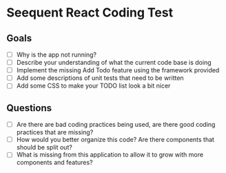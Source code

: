 # Seequent React Coding Test

## Goals

- [ ] Why is the app not running?
- [ ] Describe your understanding of what the current code base is doing
- [ ] Implement the missing Add Todo feature using the framework provided
- [ ] Add some descriptions of unit tests that need to be written
- [ ] Add some CSS to make your TODO list look a bit nicer

## Questions

- [ ] Are there are bad coding practices being used, are there good coding practices that are missing?
- [ ] How would you better organize this code? Are there components that should be split out?
- [ ] What is missing from this application to allow it to grow with more components and features?
